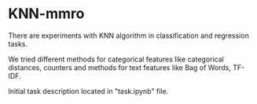 # KNN-mmro

There are experiments with KNN algorithm in classification and regression tasks.

We tried different methods for categorical features like categorical distances, counters and methods for text features like
Bag of Words, TF-IDF.

Initial task description located in "task.ipynb" file.
